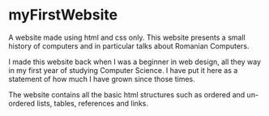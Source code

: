 # myFirstWebsite
A website made using html and css only. This website presents a small history of computers and in particular talks about Romanian Computers.  

I made this website back when I was a beginner in web design, all they way in my first year of studying Computer Science. I have put it here as a statement of how much I have grown since those times.

The website contains all the basic html structures such as ordered and un-ordered lists, tables, references and links.
